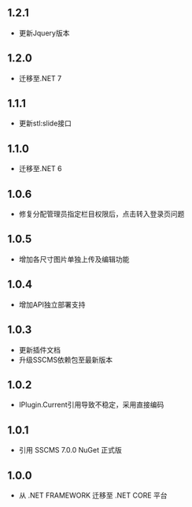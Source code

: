 ## 1.2.1
* 更新Jquery版本

## 1.2.0
* 迁移至.NET 7

## 1.1.1
* 更新stl:slide接口

## 1.1.0
* 迁移至.NET 6

## 1.0.6
* 修复分配管理员指定栏目权限后，点击转入登录页问题

## 1.0.5
* 增加各尺寸图片单独上传及编辑功能

## 1.0.4
* 增加API独立部署支持

## 1.0.3
* 更新插件文档
* 升级SSCMS依赖包至最新版本

## 1.0.2
* IPlugin.Current引用导致不稳定，采用直接编码

## 1.0.1
* 引用 SSCMS 7.0.0 NuGet 正式版

## 1.0.0
* 从 .NET FRAMEWORK 迁移至 .NET CORE 平台